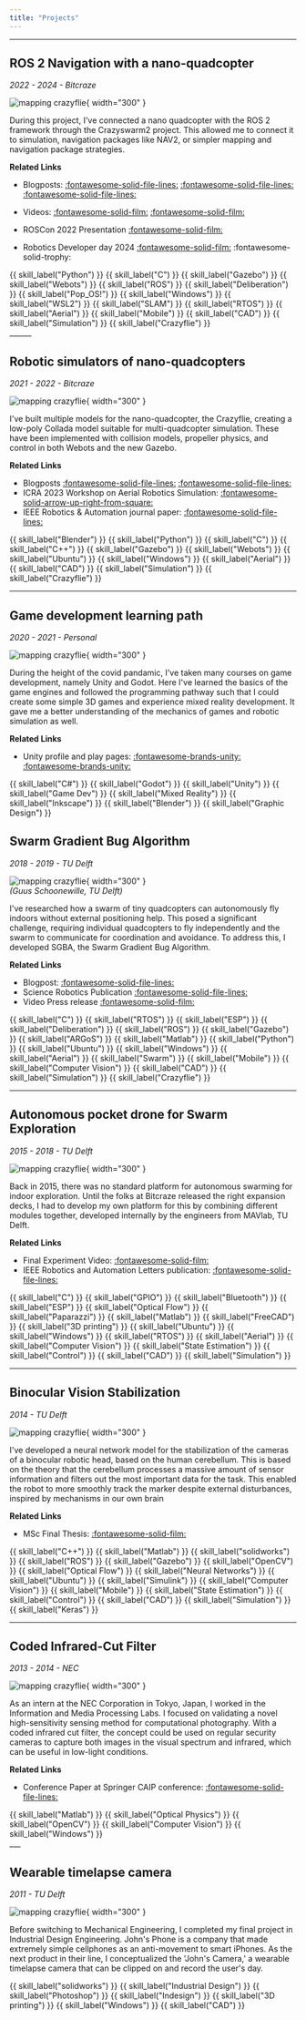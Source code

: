```yaml
---
title: "Projects"
---
```


___

<script data-goatcounter="https://knmcguire.goatcounter.com/count"
async src="//gc.zgo.at/count.js"></script>



## ROS 2 Navigation with a nano-quadcopter 
_2022 - 2024 - Bitcraze_



![mapping crazyflie](images/cf_mapping.png){ width="300" }

During this project, I've connected a nano quadcopter with the ROS 2 framework through the Crazyswarm2 project. This allowed me to connect it to simulation, navigation packages like NAV2, or simpler mapping and navigation package strategies.

**Related Links**

* Blogposts: [:fontawesome-solid-file-lines:](https://www.bitcraze.io/2024/09/crazyflies-adventures-with-ros-2-and-gazebo/) [:fontawesome-solid-file-lines:](https://www.bitcraze.io/2022/10/crazyswarm2-development/) [:fontawesome-solid-file-lines:](https://www.bitcraze.io/2022/08/crazyflie-ros2-summer-update/) 
* Videos: [:fontawesome-solid-film:](https://youtu.be/NiQq8sAlAz4?si=4YCacfYtxWh7LLSc) [:fontawesome-solid-film:](https://youtu.be/j3qNuV6ieGQ) 

* ROSCon 2022 Presentation [:fontawesome-solid-film:](https://vimeo.com/showcase/9954564/video/767140197)  
* Robotics Developer day 2024 [:fontawesome-solid-film:](https://youtu.be/rtgt9Z1cPas) :fontawesome-solid-trophy:


<div class="label-container">
    {{ skill_label("Python") }}
    {{ skill_label("C") }}
    {{ skill_label("Gazebo") }}
    {{ skill_label("Webots") }}
    {{ skill_label("ROS") }}
    {{ skill_label("Deliberation") }}
    {{ skill_label("Pop_OS!") }}
    {{ skill_label("Windows") }}
    {{ skill_label("WSL2") }}
    {{ skill_label("SLAM") }}
    {{ skill_label("RTOS") }}
    {{ skill_label("Aerial") }}
    {{ skill_label("Mobile") }}
    {{ skill_label("CAD") }}
    {{ skill_label("Simulation") }}
    {{ skill_label("Crazyflie") }}

</div>
______

## Robotic simulators of nano-quadcopters
_2021 - 2022 - Bitcraze_


![mapping crazyflie](https://www.bitcraze.io/wp-content/uploads/2022/03/cf2_render.png){ width="300" }

I've built multiple models for the nano-quadcopter, the Crazyflie, creating a low-poly Collada model suitable for multi-quadcopter simulation. These have been implemented with collision models, propeller physics, and control in both Webots and the new Gazebo.

**Related Links**

* Blogposts  [:fontawesome-solid-file-lines:](https://www.bitcraze.io/2021/12/simulation-possibilities/) [:fontawesome-solid-file-lines:](https://www.bitcraze.io/2022/03/updates-on-simulation-work/) 
* ICRA 2023 Workshop on Aerial Robotics Simulation: [:fontawesome-solid-arrow-up-right-from-square:](https://imrclab.github.io/workshop-uav-sims-icra2023/)
* IEEE Robotics & Automation journal paper: [:fontawesome-solid-file-lines:](https://ieeexplore.ieee.org/document/10665978
) 


<div class="label-container">
    {{ skill_label("Blender") }}
    {{ skill_label("Python") }}
    {{ skill_label("C") }}
    {{ skill_label("C++") }}
    {{ skill_label("Gazebo") }}
    {{ skill_label("Webots") }}
    {{ skill_label("Ubuntu") }}
    {{ skill_label("Windows") }}
    {{ skill_label("Aerial") }}
    {{ skill_label("CAD") }}
    {{ skill_label("Simulation") }}
    {{ skill_label("Crazyflie") }}

</div>



<!--a href="https://www.bitcraze.io/author/kimberly/"><button style="background-color: #E8E8E8;
        border: 2px solid black;
        color: black;
        padding: 15px 32px;
        text-align: center;
        text-decoration: none;
        display: inline-block;
        font-size: 16px;
        width: 100%; 
        cursor: pointer">My written blogpost at Bitcraze  :fontawesome-solid-arrow-up-right-from-square: </button></a>-->

___



## Game development learning path
_2020 - 2021 - Personal_

![mapping crazyflie](images/unity.png){ width="300" }

During the height of the covid pandamic, I've taken many courses on game development, namely Unity and Godot. Here I've learned the basics of the game engines and followed the programming pathway such that I could create some simple 3D games and experience mixed reality development. It gave me a better understanding of the mechanics of games and robotic simulation as well.

**Related Links**

* Unity profile and play pages: [:fontawesome-brands-unity:](https://learn.unity.com/u/6026923eedbc2a0021214d0a?tab=profile/) [:fontawesome-brands-unity:](https://play.unity.com/en/user/e4945c49-4457-4b95-bf13-0ce93eeb07bc) 


<div class="label-container">
        {{ skill_label("C#") }}
        {{ skill_label("Godot") }}
        {{ skill_label("Unity") }}
        {{ skill_label("Game Dev") }}
        {{ skill_label("Mixed Reality") }}
        {{ skill_label("Inkscape") }}
        {{ skill_label("Blender") }}
        {{ skill_label("Graphic Design") }}
</div>



## Swarm Gradient Bug Algorithm
_2018 - 2019 - TU Delft_

![mapping crazyflie](https://www.bitcraze.io/wp-content/uploads/2019/10/swarm_flying_1-1024x515.jpg){ width="300" }  
_(Guus Schoonewille, TU Delft)_

I've researched how a swarm of tiny quadcopters can autonomously fly indoors without external positioning help. This posed a significant challenge, requiring individual quadcopters to fly independently and the swarm to communicate for coordination and avoidance. To address this, I developed SGBA, the Swarm Gradient Bug Algorithm.

**Related Links**


* Blogpost:  [:fontawesome-solid-file-lines:](https://www.bitcraze.io/2019/10/enabling-swarm-exploration/) 
* Science Robotics Publication [:fontawesome-solid-file-lines:](https://www.science.org/doi/10.1126/scirobotics.aaw9710) 
* Video Press release [:fontawesome-solid-film:](https://youtu.be/IgMKiIEbfN8?si=oXxMp5Elx2btogSD)

<div class="label-container">
        {{ skill_label("C") }}
        {{ skill_label("RTOS") }}
        {{ skill_label("ESP") }}
        {{ skill_label("Deliberation") }}
        {{ skill_label("ROS") }}
        {{ skill_label("Gazebo") }}
        {{ skill_label("ARGoS") }}
        {{ skill_label("Matlab") }}
        {{ skill_label("Python") }}
        {{ skill_label("Ubuntu") }}
        {{ skill_label("Windows") }}
        {{ skill_label("Aerial") }}
        {{ skill_label("Swarm") }}
        {{ skill_label("Mobile") }}
        {{ skill_label("Computer Vision") }}
        {{ skill_label("CAD") }}
    {{ skill_label("Simulation") }}
    {{ skill_label("Crazyflie") }}

</div>

___

## Autonomous pocket drone for Swarm Exploration
_2015 - 2018 - TU Delft_

![mapping crazyflie](images/origami_drone.png){ width="300" }

Back in 2015, there was no standard platform for autonomous swarming for indoor exploration. Until the folks at Bitcraze released the right expansion decks, I had to develop my own platform for this by combining different modules together, developed internally by the engineers from MAVlab, TU Delft.

**Related Links**


* Final Experiment Video: [:fontawesome-solid-film:](https://youtu.be/yX3RoUi9D-g)   
* IEEE Robotics and Automation Letters publication:    [:fontawesome-solid-file-lines:](https://ieeexplore.ieee.org/stamp/stamp.jsp)


<div class="label-container">
        {{ skill_label("C") }}
        {{ skill_label("GPIO") }}
        {{ skill_label("Bluetooth") }}
        {{ skill_label("ESP") }}
        {{ skill_label("Optical Flow") }}
        {{ skill_label("Paparazzi") }}
        {{ skill_label("Matlab") }}
        {{ skill_label("FreeCAD") }}
        {{ skill_label("3D printing") }}
        {{ skill_label("Ubuntu") }}
        {{ skill_label("Windows") }}
        {{ skill_label("RTOS") }}
        {{ skill_label("Aerial") }}
        {{ skill_label("Computer Vision") }}
        {{ skill_label("State Estimation") }}
        {{ skill_label("Control") }}
        {{ skill_label("CAD") }}
    {{ skill_label("Simulation") }}

</div>





<!--a href="/projects/phd"><button style="background-color: #555555;
        border: none;
        color: white;
        padding: 15px 32px;
        text-align: center;
        text-decoration: none;
        display: inline-block;
        font-size: 16px;
        width: 100%; 
        cursor: pointer">PhD Disseration on Indoor Swarm exploration with Pocket Drones :fontawesome-solid-arrow-up-right-from-square:</button></a-->


___

## Binocular Vision Stabilization
_2014 - TU Delft_

![mapping crazyflie](images/binocular_robot.png){ width="300" }

I've developed a neural network model for the stabilization of the cameras of a binocular robotic head, based on the human cerebellum. This is based on the theory that the cerebellum processes a massive amount of sensor information and filters out the most important data for the task. This enabled the robot to more smoothly track the marker despite external disturbances, inspired by mechanisms in our own brain

**Related Links**

* MSc Final Thesis: [:fontawesome-solid-film:](https://repository.tudelft.nl/islandora/object/uuid:3fb881d2-9701-4f1c-96a6-f6fca74aeec8?collection=education)  



<div class="label-container">
        {{ skill_label("C++") }}
        {{ skill_label("Matlab") }}
        {{ skill_label("solidworks") }}
        {{ skill_label("ROS") }}
        {{ skill_label("Gazebo") }}
        {{ skill_label("OpenCV") }}
        {{ skill_label("Optical Flow") }}
        {{ skill_label("Neural Networks") }}
        {{ skill_label("Ubuntu") }}
        {{ skill_label("Simulink") }}
        {{ skill_label("Computer Vision") }}
        {{ skill_label("Mobile") }}
        {{ skill_label("State Estimation") }}
        {{ skill_label("Control") }}
        {{ skill_label("CAD") }}
    {{ skill_label("Simulation") }}
    {{ skill_label("Keras") }}

</div>

___

## Coded Infrared-Cut Filter 
_2013 - 2014 - NEC_

![mapping crazyflie](images/experimentalsetup.png){ width="300" }

As an intern at the NEC Corporation in Tokyo, Japan, I worked in the Information and Media Processing Labs. I focused on validating a novel high-sensitivity sensing method for computational photography. With a coded infrared cut filter, the concept could be used on regular security cameras to capture both images in the visual spectrum and infrared, which can be useful in low-light conditions.

**Related Links**

* Conference Paper at Springer CAIP conference: [:fontawesome-solid-file-lines:](https://link.springer.com/chapter/10.1007/978-3-319-23192-1_15)

<div class="label-container">
        {{ skill_label("Matlab") }}
        {{ skill_label("Optical Physics") }}
        {{ skill_label("OpenCV") }}
        {{ skill_label("Computer Vision") }}
        {{ skill_label("Windows") }}
</div>
___






## Wearable timelapse camera
_2011 - TU Delft_

![mapping crazyflie](images/exploded_view.jpg){ width="300" }

Before switching to Mechanical Engineering, I completed my final project in Industrial Design Engineering. John's Phone is a company that made extremely simple cellphones as an anti-movement to smart iPhones. As the next product in their line, I conceptualized the 'John's Camera,' a wearable timelapse camera that can be clipped on and record the user's day.


<div class="label-container">
        {{ skill_label("solidworks") }}
        {{ skill_label("Industrial Design") }}
        {{ skill_label("Photoshop") }}
        {{ skill_label("Indesign") }}
        {{ skill_label("3D printing") }}
        {{ skill_label("Windows") }}
        {{ skill_label("CAD") }}

</div>


<div style="display: none;">
    {{ skill_label("Gimp") }}
    {{ skill_label("Docker") }}
    {{ skill_label("PX4") }}
    {{ skill_label("Blender") }}
    {{ skill_label("State Estimation") }}
    {{ skill_label("State Estimation") }}
    {{ skill_label("Optical Flow") }}
    {{ skill_label("Swarm") }}
    {{ skill_label("Keras") }}
    {{ skill_label("Neural Networks") }}
    {{ skill_label("Paparazzi") }}

</div>